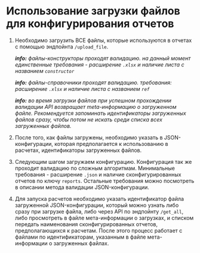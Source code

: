 # Использование загрузки файлов для конфигурирования отчетов
1. Необходимо загрузить ВСЕ файлы, которые используются в отчетах с помощью эндпойнта `/upload_file`.

    ***info:** файлы-конструкторы проходят валидацию. на данный момент единственные требования - расширение `.xlsx` и наличие листа с названием `constructor`*

    ***info:** файлы-справочники проходят валидацию. требования: расширение `.xlsx` и наличие листа с названием `ref`*

    ***info:** во время загрузки файлов при успешном прохождении валидации API возвращает meta-информацию о загруженном файле. Рекомендуется запоминать идентификаторы загруженных файлов сразу, чтобы потом не искать среди списка всех загруженных файлов.*

2. После того, как файлы загружены, необходимо указать в JSON-конфигурации, которая предполагается к использованию в расчетах, идентификаторы загруженных файлов.
3. Следующим шагом загружаем конфигурацию. Конфигурация так же проходит валидацию по сложным алгоритмам. Минимальные требования - расширение `.json` и наличие сконфигурированных отчетов по ключу `reports`. Остальные требования можно посмотреть в описании метода валидации JSON-конфигурации.
4. Для запуска расчетов необходимо указать идентификатор файла загруженной JSON-конфигурации, который можно узнать либо сразу при загрузке файла, либо через API по эндпойнту `/get_all`, либо просмотреть в файле мета-информации о загрузках, и списком передать наименования сконфигурированных отчетов, предполагающихся к расчетам. После этого процесс работает с файлами по идентификаторам, указанным в файле мета-информации о загруженных файлах.